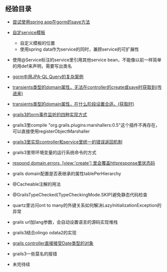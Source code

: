 ## 经验目录



+ [尝试使用spring aop在gorm的save方法](https://github.com/linchanghui/grails3-/blob/master/%E5%B0%9D%E8%AF%95%E4%BD%BF%E7%94%A8spring%20aop%E5%9C%A8gorm%E7%9A%84save%E6%96%B9%E6%B3%95.md)
+ [自定service模板](https://github.com/linchanghui/grails3Experinece/blob/master/%E8%87%AA%E5%AE%9Aservice%E6%A8%A1%E6%9D%BF.md)
  - 自定义模板的位置
  - 使用spring data作为service的同时，兼顾service的可扩展性
+ 使用@Service标注的service里引用其他service bean，不能像以前一样简单的用def来声明，需要写出类名
+ [gorm中用JPA-QL Query的复杂案例](https://github.com/linchanghui/grails3Experinece/blob/master/gorm%E4%B8%AD%E7%94%A8JPA-QL%20Query%E7%9A%84%E5%A4%8D%E6%9D%82%E6%A1%88%E4%BE%8B.md )
+ [transients类型的domain属性，无法在controller的create或save时获取到(传进来)](https://github.com/linchanghui/grails3Experinece/blob/master/transients%E7%B1%BB%E5%9E%8B%E7%9A%84domain%E5%B1%9E%E6%80%A7%EF%BC%8C%E6%97%A0%E6%B3%95%E5%9C%A8controller%E7%9A%84create%E6%88%96save%E6%97%B6%E8%8E%B7%E5%8F%96%E5%88%B0.md)
+ [transients类型的domain属性，在什么阶段设置合适。(获取时)](https://github.com/linchanghui/grails3Experinece/blob/master/transients%E7%B1%BB%E5%9E%8B%E7%9A%84domain%E5%B1%9E%E6%80%A7%EF%BC%8C%E5%9C%A8%E4%BB%80%E4%B9%88%E9%98%B6%E6%AE%B5%E8%AE%BE%E7%BD%AE%E5%90%88%E9%80%82.md)
+ [grails3的orm事件监听的四种实现方式](https://github.com/linchanghui/grails3Experinece/blob/master/grails3%E7%9A%84orm%E4%BA%8B%E4%BB%B6%E7%9B%91%E5%90%AC%E7%9A%84%E5%9B%9B%E7%A7%8D%E5%AE%9E%E7%8E%B0%E6%96%B9%E5%BC%8F.md)
+ grails3里compile "org.grails.plugins:marshallers:0.5"这个插件不再存在，可以直接使用registerObjectMarshaller
+ [grails3里实现controller和service里统一的错误返回机制](https://github.com/linchanghui/grails3Experinece/blob/master/grails3%E9%87%8C%E5%AE%9E%E7%8E%B0controller%E5%92%8Cservice%E9%87%8C%E7%BB%9F%E4%B8%80%E7%9A%84%E9%94%99%E8%AF%AF%E8%BF%94%E5%9B%9E%E6%9C%BA%E5%88%B6.md)
+ grails3里带环境变量的运行系统命令的方式
+ [respond domain.errors, [view:'create'] 里会覆盖httpresponse里状态码](https://github.com/linchanghui/grails3Experinece/blob/master/respond%E9%87%8C%E4%BC%9A%E8%A6%86%E7%9B%96httpresponse%E9%87%8C%E7%8A%B6%E6%80%81%E7%A0%81.md)
+ grails domain配置是否表继承的属性tablePerHierarchy
+ @Cacheable注解的用法
+ @GrailsTypeChecked(TypeCheckingMode.SKIP)避免静态代码检查
+ quartz里访问ont to many的外键关系如何解决LazyInitializationException的异常
+ grails url加lang参数，会自动设置语言的源码实现堆栈
+ grails3结合olingo odata2的实现
+ [grails controller直接接受Date类型的对象](https://github.com/linchanghui/grails3Experinece/blob/master/grails%20controller%E7%9B%B4%E6%8E%A5%E6%8E%A5%E5%8F%97Date%E7%B1%BB%E5%9E%8B%E7%9A%84%E5%AF%B9%E8%B1%A1.md)

+ grails3一些莫名的报错

+ 未完待续
